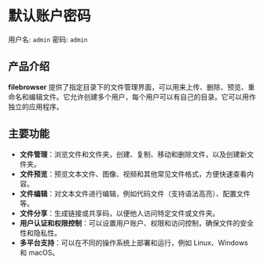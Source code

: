 # 默认账户密码

用户名: `admin`
密码: `admin`

## 产品介绍

**filebrowser** 提供了指定目录下的文件管理界面，可以用来上传、删除、预览、重命名和编辑文件。它允许创建多个用户，每个用户可以有自己的目录。它可以用作独立的应用程序。

## 主要功能

- **文件管理**：浏览文件和文件夹，创建、复制、移动和删除文件，以及创建新文件夹。
- **文件预览**：预览文本文件、图像、视频和其他常见文件格式，方便快速查看内容。
- **文件编辑**：对文本文件进行编辑，例如代码文件（支持语法高亮）、配置文件等。
- **文件分享**：生成链接或共享码，以便他人访问特定文件或文件夹。
- **用户认证和权限控制**：可以设置用户账户、权限和访问控制，确保文件的安全性和隐私性。
- **多平台支持**：可以在不同的操作系统上部署和运行，例如 Linux、Windows 和 macOS。

